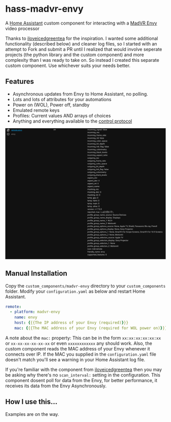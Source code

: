 # hass-madvr-envy
A [Home Assistant](https://www.home-assistant.io/) custom component for interacting with a [MadVR Envy](https://madvrenvy.com/) video processor

Thanks to [iloveicedgreentea](https://github.com/iloveicedgreentea/madvr-envy-homeassistant) for the inspiration. I wanted some additional functionality (described below) and cleaner log files, so I started with an attempt to Fork and submit a PR until I realized that would involve seperate projects (the python library and the custom component) and more complexity than I was ready to take on. So instead I created this separate custom component. Use whichever suits your needs better.

## Features
- Asynchronous updates from Envy to Home Assistant, no polling.
- Lots and lots of attributes for your automations
- Power on (WOL), Power off, standby
- Emulated remote keys
- Profiles: Current values AND arrays of choices
- Anything and everything available to the [control protocol](https://madvrenvy.com/wp-content/uploads/EnvyIpControl.pdf?r=112a)

![Screenshot of the custom component's attributes.](./documentation/envy-attributes.png)

## Manual Installation

Copy the `custom_components/madvr-envy` directory to your `custom_components` folder. Modify your `configuration.yaml` as below and restart Home Assistant.

```yaml
remote:
  - platform: madvr-envy
    name: envy
    host: {{{The IP address of your Envy (required)}}}
    mac: {{{The MAC address of your Envy (required for WOL power on)}}}
```

A note about the `mac:` property: This can be in the form `xx:xx:xx:xx:xx:xx` or `xx-xx-xx-xx-xx-xx` or even `xxxxxxxxxxxx` any should work. Also, the custom component reads the MAC address of your Envy whenever it connects over IP. If the MAC you supplied in the `configuration.yaml` file doesn't match you'll see a warning in your Home Assistant log file.

If you're familiar with the component from [iloveicedgreentea](https://github.com/iloveicedgreentea/madvr-envy-homeassistant) then you may be asking why there's no `scan_interval:` setting in the configuration. This component dosent poll for data from the Envy, for better performance, it receives its data from the Envy Asynchronously.

## How I use this...
Examples are on the way.

